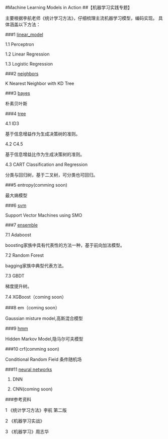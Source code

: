 #Machine Learning Models in Action
##【机器学习实践专题】

主要根据李航老师《统计学习方法》，仔细梳理主流机器学习模型，编码实现。
具体涵盖以下方法：


###1 [linear_model](https://github.com/bannima/MachineLearninginAction/tree/master/linear_model)

1.1 Perceptron

1.2 Linear Regression

1.3 Logistic Regression

###2 [neighbors](https://github.com/bannima/MachineLearninginAction/tree/master/neighbors)

K Nearest Neighbor with KD Tree

###3 [bayes](https://github.com/bannima/MachineLearninginAction/tree/master/bayes)

朴素贝叶斯

###4 [tree](https://github.com/bannima/MachineLearninginAction/tree/master/tree)

4.1 ID3

基于信息增益作为生成决策树的准则。

4.2 C4.5

基于信息增益比作为生成决策树的准则。

4.3 CART Classification and Regression

分类与回归树，基于二叉树，可分类也可回归。

###5 entropy(comming soon)

最大熵模型

###6 [svm](https://github.com/bannima/MachineLearninginAction/tree/master/svm)

Support Vector Machines using SMO

###7 [ensemble](https://github.com/bannima/MachineLearninginAction/tree/master/ensemble)

7.1 Adaboost

boosting家族中具有代表性的方法一种，基于前向加法模型。

7.2 Random Forest

bagging家族中典型代表方法。

7.3 GBDT

梯度提升树。

7.4 XGBoost（coming soon）

###8 em（coming soon）

Gaussian misture model,高斯混合模型


###9 [hmm](https://github.com/bannima/MachineLearninginAction/tree/master/hmm)

Hidden Markov Model,隐马尔可夫模型


###10 crf(comming soon)

Conditional Random Field 条件随机场


###11 [neural networks](https://github.com/bannima/MachineLearninginAction/tree/master/neural_networks)
1. DNN

2. CNN(coming soon)


###参考资料

1 《统计学习方法》李航 第二版

2 《机器学习实战》

3 《机器学习》周志华

